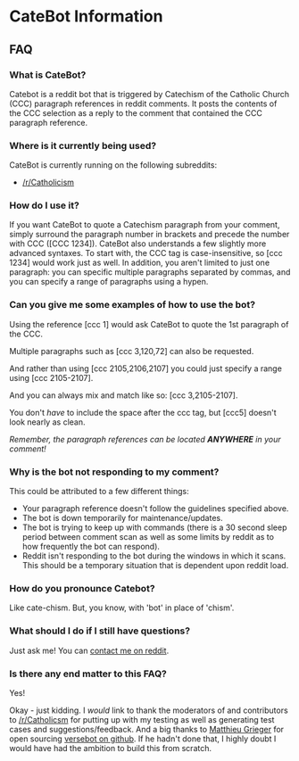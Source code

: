 # CateBot Information

## FAQ

### What is CateBot?
Catebot is a reddit bot that is triggered by Catechism of the Catholic Church (CCC) paragraph references in reddit comments. It posts the contents of the CCC selection as a reply to the comment that contained the CCC paragraph reference.

### Where is it currently being used?
CateBot is currently running on the following subreddits:

* [/r/Catholicism](http://www.reddit.com/r/Catholicism/)

### How do I use it?
If you want CateBot to quote a Catechism paragraph from your comment, simply surround the paragraph number in brackets and precede the number with CCC ([CCC 1234]). CateBot also understands a few slightly more advanced syntaxes. To start with, the CCC tag is case-insensitive, so [ccc 1234] would work just as well. In addition, you aren't limited to just one paragraph: you can specific multiple paragraphs separated by commas, and you can specify a range of paragraphs using a hypen.

### Can you give me some examples of how to use the bot?
Using the reference [ccc 1] would ask CateBot to quote the 1st paragraph of the CCC.

Multiple paragraphs such as [ccc 3,120,72] can also be requested.

And rather than using [ccc 2105,2106,2107] you could just specify a range using [ccc 2105-2107].

And you can always mix and match like so: [ccc 3,2105-2107].

You don't _have_ to include the space after the ccc tag, but [ccc5] doesn't look nearly as clean.

_Remember, the paragraph references can be located **ANYWHERE** in your comment!_

### Why is the bot not responding to my comment?
This could be attributed to a few different things:
* Your paragraph reference doesn't follow the guidelines specified above.
* The bot is down temporarily for maintenance/updates.
* The bot is trying to keep up with commands (there is a 30 second sleep period between comment scan as well as some limits by reddit as to how frequently the bot can respond).
* Reddit isn't responding to the bot during the windows in which it scans. This should be a temporary situation that is dependent upon reddit load.

### How do you pronounce Catebot?
Like cate-chism. But, you know, with 'bot' in place of 'chism'.

### What should I do if I still have questions?
Just ask me! You can [contact me on reddit](http://www.reddit.com/message/compose/?to=kono_hito_wa).

### Is there any end matter to this FAQ?
Yes!

Okay - just kidding. I *would* link to thank the moderators of and contributors to [/r/Catholicsm](http://www.reddit.com/r/Catholicism) for putting up with my testing as well as generating test cases and suggestions/feedback. And a big thanks to [Matthieu Grieger](http://www.reddit.com/u/mgrieger) for open sourcing [versebot on github](http://github.com/matthieugrieger/versebot). If he hadn't done that, I highly doubt I would have had the ambition to build this from scratch.
